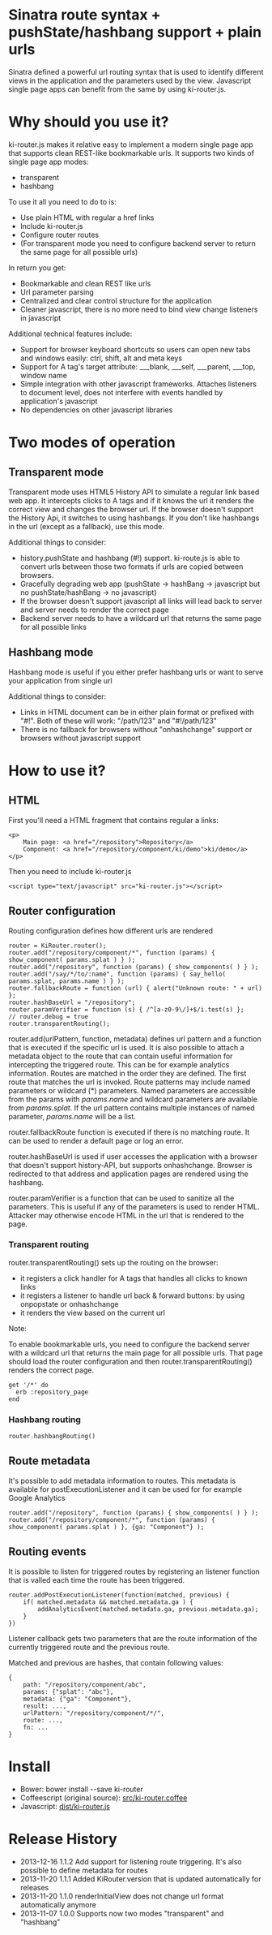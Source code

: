 # Sinatra route syntax + pushState/hashbang support + plain urls

Sinatra defined a powerful url routing syntax that is used to identify different views in the application and the
parameters used by the view. Javascript single page apps can benefit from the same by using ki-router.js.

# Why should you use it?

ki-router.js makes it relative easy to implement a modern single page app that supports clean REST-like bookmarkable
urls. It supports two kinds of single page app modes:

* transparent
* hashbang

To use it all you need to do to is:

* Use plain HTML with regular a href links
* Include ki-router.js
* Configure router routes
* (For transparent mode you need to configure backend server to return the same page for all possible urls)

In return you get:

* Bookmarkable and clean REST like urls
* Url parameter parsing
* Centralized and clear control structure for the application
* Cleaner javascript, there is no more need to bind view change listeners in javascript

Additional technical features include:

* Support for browser keyboard shortcuts so users can open new tabs and windows easily: ctrl, shift, alt and meta keys
* Support for A tag's target attribute: ___blank, ___self, ___parent, ___top, window name
* Simple integration with other javascript frameworks. Attaches listeners to document level, does not interfere with events handled by application's javascript
* No dependencies on other javascript libraries

# Two modes of operation

## Transparent mode

Transparent mode uses HTML5 History API to simulate a regular link based web app. It intercepts clicks to A tags and
if it knows the url it renders the correct view and changes the browser url.
If the browser doesn't support the History Api, it switches to using hashbangs.
If you don't like hashbangs in the url (except as a fallback), use this mode.

Additional things to consider:

* history.pushState and hashbang (#!) support. ki-route.js is able to convert urls between those two formats if urls are copied between browsers.
* Gracefully degrading web app (pushState -> hashBang -> javascript but no pushState/hashBang -> no javascript)
* If the browser doesn't support javascript all links will lead back to server and server needs to render the correct page
* Backend server needs to have a wildcard url that returns the same page for all possible links

## Hashbang mode

Hashbang mode is useful if you either prefer hashbang urls or want to serve your application from single url

Additional things to consider:
* Links in HTML document can be in either plain format or prefixed with "#!". Both of these will work: "/path/123" and "#!/path/123"
* There is no fallback for browsers without "onhashchange" support or browsers without javascript support

# How to use it?

## HTML

First you'll need a HTML fragment that contains regular a links:

    <p>
        Main page: <a href="/repository">Repository</a>
        Component: <a href="/repository/component/ki/demo">ki/demo</a>
    </p>

Then you need to include ki-router.js

    <script type="text/javascript" src="ki-router.js"></script>

## Router configuration

Routing configuration defines how different urls are rendered

    router = KiRouter.router();
    router.add("/repository/component/*", function (params) { show_component( params.splat ) } );
    router.add("/repository", function (params) { show_components( ) } );
    router.add("/say/*/to/:name", function (params) { say_hello( params.splat, params.name ) } );
    router.fallbackRoute = function (url) { alert("Unknown route: " + url) };
    router.hashBaseUrl = "/repository";
    router.paramVerifier = function (s) { /^[a-z0-9\/]+$/i.test(s) };
    // router.debug = true
    router.transparentRouting();

router.add(urlPattern, function, metadata) defines url pattern and a function that is executed if the specific url is used. It is also possible to attach a metadata object to the route that can contain useful information for intercepting the triggered route. This can be for example analytics information.
Routes are matched in the order they are defined. The first route that matches the url is invoked. Route patterns may
include named parameters or wildcard (*) parameters. Named parameters are accessible from the params with _params.name_
and wildcard parameters are available from _params.splat_. If the url pattern contains multiple instances of named
parameter, _params.name_ will be a list.

router.fallbackRoute function is executed if there is no matching route. It can be used to render a default page or log an error.

router.hashBaseUrl is used if user accesses the application with a browser that doesn't support history-API, but supports onhashchange.
Browser is redirected to that address and application pages are rendered using the hashbang.

router.paramVerifier is a function that can be used to sanitize all the parameters. This is useful if any of the parameters
is used to render HTML. Attacker may otherwise encode HTML in the url that is rendered to the page.

### Transparent routing

router.transparentRouting() sets up the routing on the browser:

* it registers a click handler for A tags that handles all clicks to known links
* it registers a listener to handle url back & forward buttons: by using onpopstate or onhashchange
* it renders the view based on the current url

Note:

To enable bookmarkable urls, you need to configure the backend server with a wildcard url that returns the main page
for all possible urls. That page should load the router configuration and then router.transparentRouting() renders the correct page.

    get '/*' do
      erb :repository_page
    end

### Hashbang routing

    router.hashbangRouting()

## Route metadata

It's possible to add metadata information to routes. This metadata is available for postExecutionListener and
it can be used for for example Google Analytics

    router.add("/repository", function (params) { show_components( ) } );
    router.add("/repository/component/*", function (params) { show_component( params.splat ) }, {ga: "Component"} );

## Routing events

It is possible to listen for triggered routes by registering an listener function that is valled each time the route has been triggered.

    router.addPostExecutionListener(function(matched, previous) {
        if( matched.metadata && matched.metadata.ga ) {
            addAnalyticsEvent(matched.metadata.ga, previous.metadata.ga);
        }
    })

Listener callback gets two parameters that are the route information of the currently triggered route and the previous route.

Matched and previous are hashes, that contain following values:

    {
        path: "/repository/component/abc",
        params: {"splat": "abc"},
        metadata: {"ga": "Component"},
        result: ...,
        urlPattern: "/repository/component/*/",
        route: ...,
        fn: ...
    }

# Install

* Bower: bower install --save ki-router
* Coffeescript (original source): [src/ki-router.coffee](https://raw.github.com/mikko-apo/ki-router.js/master/src/ki-router.coffee)
* Javascript: [dist/ki-router.js](https://raw.github.com/mikko-apo/ki-router.js/master/dist/ki-router.js)

# Release History
* 2013-12-16 1.1.2 Add support for listening route triggering. It's also possible to define metadata for routes
* 2013-11-20 1.1.1 Added KiRouter.version that is updated automatically for releases
* 2013-11-20 1.1.0 renderInitialView does not change url format automatically anymore
* 2013-11-07 1.0.0 Supports now two modes "transparent" and "hashbang"

